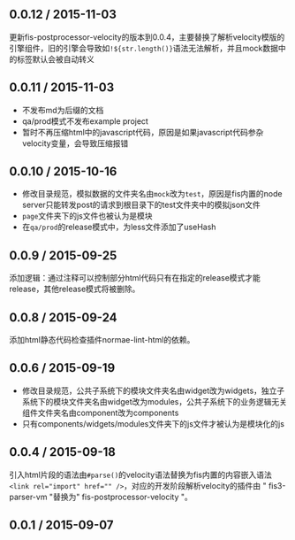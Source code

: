 ## 0.0.12 / 2015-11-03

更新fis-postprocessor-velocity的版本到0.0.4，主要替换了解析velocity模版的引擎组件，旧的引擎会导致如`!${str.length()}`语法无法解析，并且mock数据中的标签默认会被自动转义

## 0.0.11 / 2015-11-03

* 不发布md为后缀的文档
* qa/prod模式不发布example project
* 暂时不再压缩html中的javascript代码，原因是如果javascript代码参杂velocity变量，会导致压缩报错

## 0.0.10 / 2015-10-16

* 修改目录规范，模拟数据的文件夹名由`mock`改为`test`，原因是fis内置的node server只能转发post的请求到根目录下的test文件夹中的模拟json文件
* `page`文件夹下的js文件也被认为是模块
* 在`qa/prod`的release模式中，为less文件添加了useHash

## 0.0.9 / 2015-09-25

添加逻辑：通过注释可以控制部分html代码只有在指定的release模式才能release，其他release模式将被删除。

## 0.0.8 / 2015-09-24

添加html静态代码检查插件normae-lint-html的依赖。

## 0.0.6 / 2015-09-19

* 修改目录规范，公共子系统下的模块文件夹名由widget改为widgets，独立子系统下的模块文件夹名由widget改为modules，公共子系统下的业务逻辑无关组件文件夹名由component改为components
* 只有components/widgets/modules文件夹下的js文件才被认为是模块化的js

## 0.0.4 / 2015-09-18

引入html片段的语法由```#parse()```的velocity语法替换为fis内置的内容嵌入语法
```<link rel="import" href="" />```，对应的开发阶段解析velocity的插件由
" fis3-parser-vm "替换为" fis-postprocessor-velocity "。

## 0.0.1 / 2015-09-07

